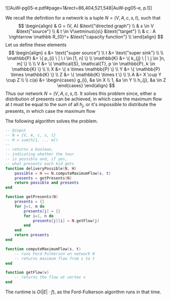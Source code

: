 
![[AuW-pg05-e.pdf#page=1&rect=86,404,521,548|AuW-pg05-e, p.1]]


We recall the definition for a network is a tuple $N = (V, A, c, s, t)$, such that
$$
\begin{align}
& G = (V, A) &\text{"directed graph"} \\
& s \in V &\text{"source"} \\
& t \in V\setminus\{s\} &\text{"target"} \\
& c : A \rightarrow \mathbb R_{0}^+ &\text{"capacity function"} \\
\end{align}
$$
Let us define these elements
$$
\begin{align}
s &= \text{"super source"} \\
t &= \text{"super sink"} \\
 \\
\mathbb{P} &= \{ p_{i} \ | \ i \in [1, n] \} \\
\mathbb{K} &= \{ k_{j} \ | \ j \in ]n, m] \} \\
\\
V &= \{ \mathcal{S}, \mathcal{T}, p \in \mathbb{P}, k \in \mathbb{K} \} \\
\\
X &= \{ s \times \mathbb{P} \} \\
Y &= \{ \mathbb{P} \times \mathbb{K} \} \\
Z &= \{ \mathbb{K} \times t \} \\
 \\
A &= X \cup Y \cup Z \\
 \\
c(a) &= \begin{cases}
g_{i}, &a \in X \\
1, &a \in Y \\
h_{j}, &a \in Z
\end{cases}
\end{align}
$$
Thus our network $N=(V, A, c, s, t)$. It solves this problem since, either a distribution of presents can be achieved, in which case the maximum flow at $t$ must be equal to the sum of all $h_j$, or it's impossible to distribute the presents, in which case the maximum flow

The following algorithm solves the problem.

```lua
-- @input
-- N = {V, A, c, s, t}
-- H = sum(h[1, ... m])
--
-- returns a boolean,
-- indicating whether the tour
-- is possible and, if yes,
-- what presents each kid gets
function deliveryPossible(N, H)
	possible = H == N.computeMaximumFlow(s, t)
	presents = getPresents(N)
	return possible and presents
end

function getPresents(N)
	presents = {}
	for j=1, m do
		presents[j] = {}
		for i=1, n do
			presents[j][i] = N.getFlow(j)
		end
	end
	return presents
end

function computeMaximumFlow(s, t)
	-- runs Ford Fulkerson on network N
	-- returns maximum flow from s to t
end

function getFlow(v)
	-- returns the flow at vertex v
end
```

The runtime is $O(|E|\cdot f)$, as the Ford-Fulkerson algorithm runs in that time.